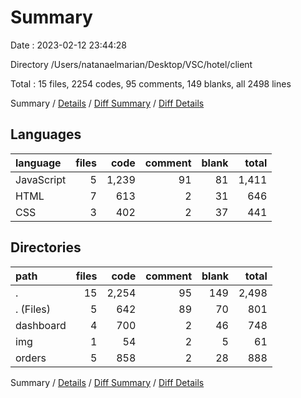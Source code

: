 # Summary

Date : 2023-02-12 23:44:28

Directory /Users/natanaelmarian/Desktop/VSC/hotel/client

Total : 15 files,  2254 codes, 95 comments, 149 blanks, all 2498 lines

Summary / [Details](details.md) / [Diff Summary](diff.md) / [Diff Details](diff-details.md)

## Languages
| language | files | code | comment | blank | total |
| :--- | ---: | ---: | ---: | ---: | ---: |
| JavaScript | 5 | 1,239 | 91 | 81 | 1,411 |
| HTML | 7 | 613 | 2 | 31 | 646 |
| CSS | 3 | 402 | 2 | 37 | 441 |

## Directories
| path | files | code | comment | blank | total |
| :--- | ---: | ---: | ---: | ---: | ---: |
| . | 15 | 2,254 | 95 | 149 | 2,498 |
| . (Files) | 5 | 642 | 89 | 70 | 801 |
| dashboard | 4 | 700 | 2 | 46 | 748 |
| img | 1 | 54 | 2 | 5 | 61 |
| orders | 5 | 858 | 2 | 28 | 888 |

Summary / [Details](details.md) / [Diff Summary](diff.md) / [Diff Details](diff-details.md)